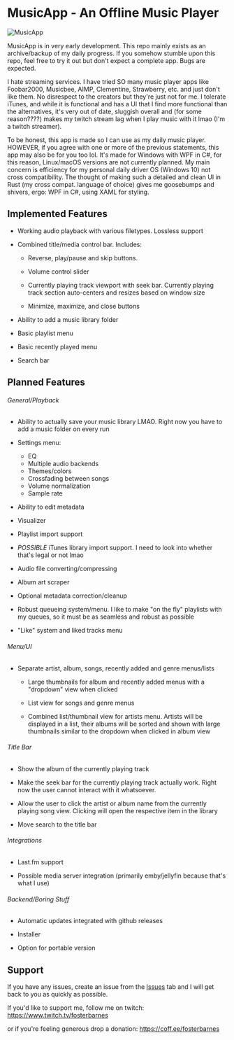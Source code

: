 # MusicApp - An Offline Music Player

![MusicApp](https://i.imgur.com/H7qcVCc.png)

MusicApp is in very early development. This repo mainly exists as an archive/backup of my daily progress. If you somehow stumble upon this repo, feel free to try it out but don't expect a complete app. Bugs are expected.

I hate streaming services. I have tried SO many music player apps like Foobar2000, 
Musicbee, AIMP, Clementine, Strawberry, etc. and just don't like them. No disrespect to the creators but they're just not for me. I tolerate iTunes, and while it is functional and has a UI that I find more functional than the alternatives, it's very out of date, sluggish overall and (for some reason????) makes my twitch stream lag when I play music with it lmao (I'm a twitch streamer). 

To be honest, this app is made so I can use as my daily music player. HOWEVER, if you agree with one or more of the previous statements, this app may also be for you too lol. It's made for Windows with WPF in C#, for this reason, Linux/macOS versions are not currently planned. My main concern is efficiency for my personal daily driver OS (Windows 10) not cross compatibility. The thought of making such a detailed and clean UI in Rust (my cross compat. language of choice) gives me goosebumps and shivers, ergo: WPF in C#, using XAML for styling. 

## Implemented Features

- Working audio playback with various filetypes. Lossless support

- Combined title/media control bar. Includes:
  
  - Reverse, play/pause and skip buttons.
  
  - Volume control slider
  
  - Currently playing track viewport with seek bar. Currently playing track section auto-centers and resizes based on window size
  
  - Minimize, maximize, and close buttons 

- Ability to add a music library folder

- Basic playlist menu

- Basic recently played menu

- Search bar

## Planned Features

###### General/Playback

- Ability to actually save your music library LMAO. Right now you have to add a music folder on every run

- Settings menu:
  
  - EQ
  - Multiple audio backends
  - Themes/colors
  - Crossfading between songs
  - Volume normalization
  - Sample rate

- Ability to edit metadata

- Visualizer

- Playlist import support

- *POSSIBLE* iTunes library import support. I need to look into whether that's legal or not lmao

- Audio file converting/compressing

- Album art scraper

- Optional metadata correction/cleanup

- Robust queueing system/menu. I like to make "on the fly" playlists with my queues, so it must be as seamless and robust as possible

- "Like" system and liked tracks menu

###### Menu/UI

- Separate artist, album, songs, recently added and genre menus/lists
  
  - Large thumbnails for album and recently added menus with a "dropdown" view when clicked
  
  - List view for songs and genre menus
  
  - Combined list/thumbnail view for artists menu. Artists will be displayed in a list, their albums will be sorted and shown with large thumbnails similar to the dropdown when clicked in album view

###### Title Bar

- Show the album of the currently playing track

- Make the seek bar for the currently playing track actually work. Right now the user cannot interact with it whatsoever.

- Allow the user to click the artist or album name from the currently playing song view. Clicking will open the respective item in the library

- Move search to the title bar

###### Integrations

- Last.fm support

- Possible media server integration (primarily emby/jellyfin because that's what I use)

###### Backend/Boring Stuff

- Automatic updates integrated with github releases

- Installer

- Option for portable version

## Support

If you have any issues, create an issue from the [Issues](https://github.com/fosterbarnes/rustitles/issues) tab and I will get back to you as quickly as possible.

If you'd like to support me, follow me on twitch:
https://www.twitch.tv/fosterbarnes

or if you're feeling generous drop a donation:
https://coff.ee/fosterbarnes
